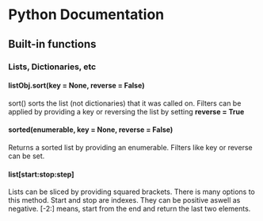 # Python Documentation
## Built-in functions

### Lists, Dictionaries, etc

#### listObj.sort(key = None, reverse = False) 

sort() sorts the list (not dictionaries) that it was called on. Filters can be applied by providing a key or reversing the list by setting **reverse = True**

#### sorted(enumerable, key = None, reverse = False)

Returns a sorted list by providing an enumerable. Filters like key or reverse can be set.

#### list[start:stop:step]

Lists can be sliced by providing squared brackets. There is many options to this method. Start and stop are indexes. They can be positive aswell as negative. [-2:] means, start from the end and return the last two elements.



